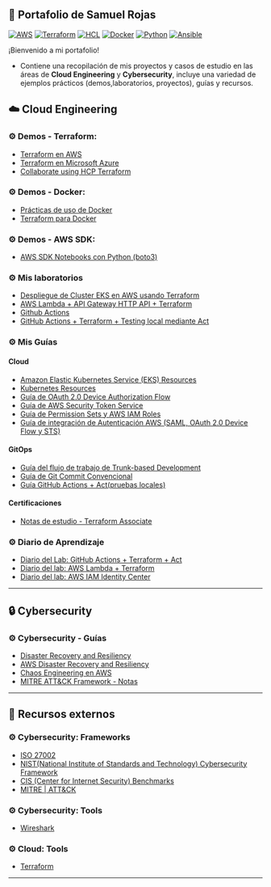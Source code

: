 ## 📂 Portafolio de Samuel Rojas
[![AWS](https://img.shields.io/badge/AWS-%23FF9900.svg?logo=amazon-web-services&logoColor=white)](#)
[![Terraform](https://img.shields.io/badge/IaC-Terraform-623CE4?logo=terraform&logoColor=white)](#)
[![HCL](https://img.shields.io/badge/Language-HCL-blueviolet)](#)
[![Docker](https://badgen.net/badge/icon/docker?icon=docker&label)](#)
[![Python](https://img.shields.io/badge/Python-3776AB?style=flat&logo=python&logoColor=white)](#)
[![Ansible](https://img.shields.io/badge/ansible-%231A1918.svg?style=for-the-badge&logo=ansible&logoColor=white)](#)

¡Bienvenido a mi portafolio!
- Contiene una recopilación de mis proyectos y casos de estudio en las áreas de **Cloud Engineering** y **Cybersecurity**, incluye una variedad de ejemplos prácticos (demos,laboratorios, proyectos), guías y recursos.

## ☁️ Cloud Engineering
### ⚙ Demos - Terraform:
- [Terraform en AWS](https://github.com/samuelrojasm/demo-terraform-aws)
- [Terraform en Microsoft Azure](https://github.com/samuelrojasm/demo-terraform-azure)
- [Collaborate using HCP Terraform](https://github.com/samuelrojasm/terraform_associate_notes/blob/main/examples/learn-terraform-aws-get-started)

### ⚙ Demos - Docker:
- [Prácticas de uso de Docker](https://github.com/samuelrojasm/demo-docker)
- [Terraform para Docker](https://github.com/samuelrojasm/demo_terraform_docker)

### ⚙ Demos - AWS SDK:
- [AWS SDK Notebooks con Python (boto3)](https://github.com/samuelrojasm/lab-aws-sdk-jupyter-notebook)

### ⚙ Mis laboratorios
- [Despliegue de Cluster EKS en AWS usando Terraform](https://github.com/samuelrojasm/lab-aws-eks-terraform-cluster-mpv)
- [AWS Lambda + API Gateway HTTP API + Terraform](https://github.com/samuelrojasm/lab-aws-lambda-hello-world)
- [Github Actions](https://github.com/samuelrojasm/lab-github-actions-mvp)
- [GitHub Actions + Terraform + Testing local mediante Act](https://github.com/samuelrojasm/lab-github-actions-terraform-mvp/)

### ⚙ Mis Guías
#### Cloud
- [Amazon Elastic Kubernetes Service (EKS) Resources](https://github.com/samuelrojasm/aws-eks-resources)
- [Kubernetes Resources](https://github.com/samuelrojasm/kubernetes-resources)
- [Guía de OAuth 2.0 Device Authorization Flow](https://github.com/samuelrojasm/lab-aws-iam-identity-center-setup/blob/main/docs/oauth-device-flow.md)
- [Guía de AWS Security Token Service](https://github.com/samuelrojasm/lab-aws-iam-identity-center-setup/blob/main/docs/sts-deep-dive.md)
- [Guía de Permission Sets y AWS IAM Roles](https://github.com/samuelrojasm/lab-aws-iam-identity-center-setup/blob/main/docs/permission-sets-deep-dive.md)
- [Guía de integración de Autenticación AWS (SAML, OAuth 2.0 Device Flow y STS)](https://github.com/samuelrojasm/lab-aws-iam-identity-center-setup/blob/main/docs/aws-identity-integration.md)
#### GitOps
- [Guía del flujo de trabajo de Trunk-based Development](https://github.com/samuelrojasm/lab-github-actions-mvp/blob/main/learning/cheatsheets/guia-trunk-based-development.md)
- [Guía de Git Commit Convencional](https://github.com/samuelrojasm/lab-github-actions-mvp/blob/main/learning/cheatsheets/guia-git-commit-convencional.md)
- [Guía GitHub Actions + Act(pruebas locales)](https://github.com/samuelrojasm/lab-github-actions-terraform-mvp/blob/main/learning/cheatsheets/guia-github-actions-act.md)
#### Certificaciones
- [Notas de estudio - Terraform Associate](https://github.com/samuelrojasm/terraform-associate-notes)

### ⚙ Diario de Aprendizaje
- [Diario del Lab: GitHub Actions + Terraform + Act](https://github.com/samuelrojasm/lab-github-actions-terraform-mvp/tree/main/learning)
- [Diario del lab: AWS Lambda + Terraform](https://github.com/samuelrojasm/lab-aws-lambda-hello-world/tree/main/learning)
- [Diario del lab: AWS IAM Identity Center](https://github.com/samuelrojasm/lab-aws-iam-identity-center-setup/tree/main/learning)

---

## 🔒 Cybersecurity
### ⚙ Cybersecurity - Guías
- [Disaster Recovery and Resiliency](https://github.com/samuelrojasm/Cybersecurity-Notes/tree/main/Disaster_Recovery_and_Resiliency)
- [AWS Disaster Recovery and Resiliency](https://github.com/samuelrojasm/Cybersecurity-Notes/blob/main/Disaster_Recovery_and_Resiliency/aws_dr_and_resiliency_strategies.md)
- [Chaos Engineering en AWS](https://github.com/samuelrojasm/Cybersecurity-Notes/blob/main/Disaster_Recovery_and_Resiliency/aws_chaos_engineering.md)
- [MITRE ATT&CK Framework - Notas](https://github.com/samuelrojasm/Cybersecurity-Notes/tree/main/MITRE_ATT%26CK)

---

## 📖 Recursos externos
### ⚙ Cybersecurity: Frameworks
- [ISO 27002](https://www.iso.org/standard/75652.html)
- [NIST(National Institute of Standards and Technology) Cybersecurity Framework](https://www.nist.gov/cyberframework)
- [CIS (Center for Internet Security) Benchmarks](https://www.cisecurity.org/cis-benchmarks)
- [MITRE | ATT&CK](https://attack.mitre.org/)

### ⚙ Cybersecurity: Tools
- [Wireshark](https://www.wireshark.org/)

### ⚙ Cloud: Tools
- [Terraform](https://developer.hashicorp.com/terraform)

---


